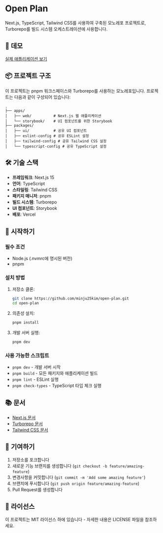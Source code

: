 # Open Plan

Next.js, TypeScript, Tailwind CSS를 사용하여 구축된 모노레포 프로젝트로, Turborepo를 빌드 시스템 오케스트레이션에 사용합니다.

## 🚀 데모

[실제 애플리케이션 보기](https://open-plan-after-deadline.vercel.app/)

## 📦 프로젝트 구조

이 프로젝트는 pnpm 워크스페이스와 Turborepo를 사용하는 모노레포입니다. 프로젝트는 다음과 같이 구성되어 있습니다:

```
.
├── apps/
│   ├── web/          # Next.js 웹 애플리케이션
│   └── storybook/    # UI 컴포넌트를 위한 Storybook
├── packages/
│   ├── ui/           # 공유 UI 컴포넌트
│   ├── eslint-config # 공유 ESLint 설정
│   ├── tailwind-config # 공유 Tailwind CSS 설정
│   └── typescript-config # 공유 TypeScript 설정
```

## 🛠️ 기술 스택

- **프레임워크**: Next.js 15
- **언어**: TypeScript
- **스타일링**: Tailwind CSS
- **패키지 매니저**: pnpm
- **빌드 시스템**: Turborepo
- **UI 컴포넌트**: Storybook
- **배포**: Vercel

## 🚀 시작하기

### 필수 조건

- Node.js (.nvmrc에 명시된 버전)
- pnpm

### 설치 방법

1. 저장소 클론:
   ```bash
   git clone https://github.com/minju25kim/open-plan.git
   cd open-plan
   ```

2. 의존성 설치:
   ```bash
   pnpm install
   ```

3. 개발 서버 실행:
   ```bash
   pnpm dev
   ```

### 사용 가능한 스크립트

- `pnpm dev` - 개발 서버 시작
- `pnpm build` - 모든 패키지와 애플리케이션 빌드
- `pnpm lint` - ESLint 실행
- `pnpm check-types` - TypeScript 타입 체크 실행

## 📚 문서

- [Next.js 문서](https://nextjs.org/docs)
- [Turborepo 문서](https://turbo.build/repo/docs)
- [Tailwind CSS 문서](https://tailwindcss.com/docs)

## 🤝 기여하기

1. 저장소를 포크합니다
2. 새로운 기능 브랜치를 생성합니다 (`git checkout -b feature/amazing-feature`)
3. 변경사항을 커밋합니다 (`git commit -m 'Add some amazing feature'`)
4. 브랜치에 푸시합니다 (`git push origin feature/amazing-feature`)
5. Pull Request를 생성합니다

## 📝 라이선스

이 프로젝트는 MIT 라이선스 하에 있습니다 - 자세한 내용은 LICENSE 파일을 참조하세요.
